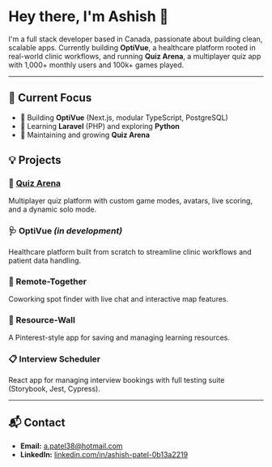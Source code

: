 # Hey there, I'm Ashish 👋

I'm a full stack developer based in Canada, passionate about building clean, scalable apps. Currently building **OptiVue**, a healthcare platform rooted in real-world clinic workflows, and running **Quiz Arena**, a multiplayer quiz app with 1,000+ monthly users and 100k+ games played.

---

## 🔭 Current Focus

- 🧪 Building **OptiVue** (Next.js, modular TypeScript, PostgreSQL)
- 🧠 Learning **Laravel** (PHP) and exploring **Python**
- 📱 Maintaining and growing **Quiz Arena**

## 💡 Projects

### 🧠 [Quiz Arena](https://linktr.ee/quizarena)
Multiplayer quiz platform with custom game modes, avatars, live scoring, and a dynamic solo mode.

### 🩺 OptiVue *(in development)*
Healthcare platform built from scratch to streamline clinic workflows and patient data handling.

### 📍 Remote-Together
Coworking spot finder with live chat and interactive map features.

### 📌 Resource-Wall
A Pinterest-style app for saving and managing learning resources.

### 📋 Interview Scheduler
React app for managing interview bookings with full testing suite (Storybook, Jest, Cypress).

---

## 📬 Contact

- **Email:** [a.patel38@hotmail.com](mailto:a.patel38@hotmail.com)  
- **LinkedIn:** [linkedin.com/in/ashish-patel-0b13a2219](https://www.linkedin.com/in/ashish-patel-0b13a2219)

